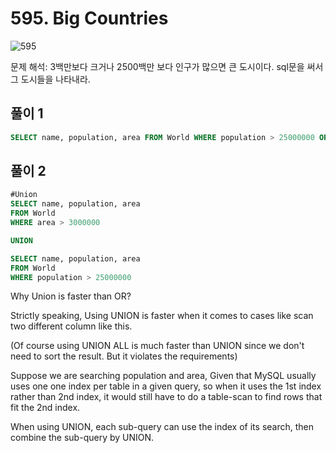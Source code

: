 # 595. Big Countries

![595](https://user-images.githubusercontent.com/63354527/107177068-44238200-6a14-11eb-99ad-51d9f04211ef.PNG)

문제 해석: 3백만보다 크거나 2500백만 보다 인구가 많으면 큰 도시이다. sql문을 써서 그 도시들을 나타내라.

## 풀이 1

```sql
SELECT name, population, area FROM World WHERE population > 25000000 OR area > 3000000
```

## 풀이 2

```sql
#Union
SELECT name, population, area
FROM World
WHERE area > 3000000

UNION

SELECT name, population, area
FROM World
WHERE population > 25000000
```

Why Union is faster than OR?

Strictly speaking, Using UNION is faster when it comes to cases like scan two different column like this.

(Of course using UNION ALL is much faster than UNION since we don't need to sort the result. But it violates the requirements)

Suppose we are searching population and area, Given that MySQL usually uses one one index per table in a given query, so when it uses the 1st index rather than 2nd index, it would still have to do a table-scan to find rows that fit the 2nd index.

When using UNION, each sub-query can use the index of its search, then combine the sub-query by UNION.

